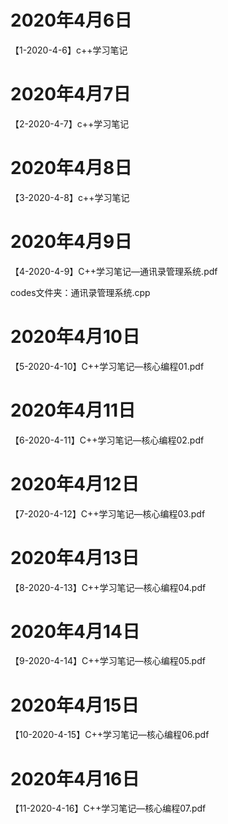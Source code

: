 # 2020年4月6日

【1-2020-4-6】c++学习笔记

# 2020年4月7日

【2-2020-4-7】c++学习笔记

# 2020年4月8日

【3-2020-4-8】c++学习笔记



# 2020年4月9日

【4-2020-4-9】C++学习笔记—通讯录管理系统.pdf

codes文件夹：通讯录管理系统.cpp

# 2020年4月10日

【5-2020-4-10】C++学习笔记—核心编程01.pdf

# 2020年4月11日

【6-2020-4-11】C++学习笔记—核心编程02.pdf

# 2020年4月12日

【7-2020-4-12】C++学习笔记—核心编程03.pdf

# 2020年4月13日

【8-2020-4-13】C++学习笔记—核心编程04.pdf

# 2020年4月14日

【9-2020-4-14】C++学习笔记—核心编程05.pdf

# 2020年4月15日

【10-2020-4-15】C++学习笔记—核心编程06.pdf

# 2020年4月16日

【11-2020-4-16】C++学习笔记—核心编程07.pdf

